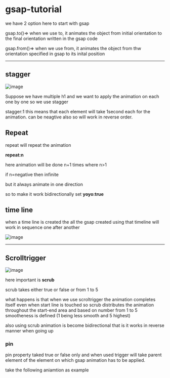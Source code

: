 # gsap-tutorial
we have 2 option here to start with gsap 
<p>gsap.to()=> when we use to, it animates the object from initial orientation to the final orientation written in the gsap code</p>
<p>gsap.from()=> when we use from, it animates the object from thw orientation specified in gsap to its inital position</p>
<hr>
<h2>stagger</h2>

![image](https://github.com/Balaji-Nirmit/gsap-tutorial/assets/132046259/79725365-aae3-4206-90bc-e6a4a688dd0a)

<p>Suppose we have multiple h1 and we want to apply the animation on each one by one so we use stagger</p>
stagger:1 this means that each element will take 1second each for the animation. can be neagtive also so will work in reverse order.
<h2>Repeat</h2>
repeat will repeat the animation 
<p><strong>repeat:n</strong></p>
<p>here animation will be done  n+1 times where n>1</p>
<p>if n=negative then infinite</p>
<p>but it always animate in one direction</p>
so to make it work bidirectionally set <strong>yoyo:true</strong>
<h2>time line</h2>
when a time line is created the all the gsap created using that timeline will work in sequence one after another 

![image](https://github.com/Balaji-Nirmit/gsap-tutorial/assets/132046259/2c69c015-af43-4e3e-8958-4e6e1b756e5c)

<hr>
<h2>Scrolltrigger</h2>

![image](https://github.com/Balaji-Nirmit/gsap-tutorial/assets/132046259/e14df076-906d-4656-b444-680d1c541005)

here important is <strong>scrub</strong>

<p>scrub takes either true or false or from 1 to 5</p>
what happens is that when we use scroltrigger the animation completes itself even when start line is touched so scrub distributes the animation throughout the start-end area and based on number from 1 to 5 smootheness is defined (1 being less smooth and 5 highest)
<p>also using scrub animation is become bidirectional that is it works in reverse manner when going up</p>
<h3>pin</h3>
pin property taked true or false only and when used trigger will take parent element of the element on which gsap animation has to be applied.

<p>take the following aniamtion as example</p>
